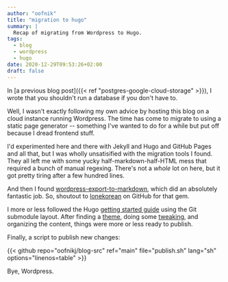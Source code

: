 ```yaml
---
author: "oofnik"
title: "migration to hugo"
summary: |
  Recap of migrating from Wordpress to Hugo.
tags:
  - blog
  - wordpress
  - hugo
date: 2020-12-29T09:53:26+02:00
draft: false
---
```


In [a previous blog post]({{< ref "postgres-google-cloud-storage" >}}), I wrote that you shouldn't run a database if you don't have to. 

Well, I wasn't exactly following my own advice by hosting this blog on a cloud instance running Wordpress. The time has come to migrate to using a static page generator -- something I've wanted to do for a while but put off because I dread frontend stuff.

I'd experimented here and there with Jekyll and Hugo and GitHub Pages and all that, but I was wholly unsatisified with the migration tools I found. They all left me with some yucky half-markdown-half-HTML mess that required a bunch of manual regexing. There's not a _whole_ lot on here, but it got pretty tiring after a few hundred lines.

And then I found [wordpress-export-to-markdown](https://github.com/lonekorean/wordpress-export-to-markdown), which did an absolutely fantastic job. So, shoutout to [lonekorean](https://github.com/lonekorean) on GitHub for that gem.

I more or less followed the Hugo [getting started guide](https://gohugo.io/getting-started/quick-start/) using the Git submodule layout. After finding a [theme](https://github.com/vaga/hugo-theme-m10c), doing some [tweaking](https://mertbakir.gitlab.io/hugo/tag-cloud-in-hugo/), and organizing the content, things were more or less ready to publish.

Finally, a script to publish new changes:

{{< github repo="oofnikj/blog-src" ref="main" file="publish.sh" lang="sh" options="linenos=table" >}}

Bye, Wordpress.
